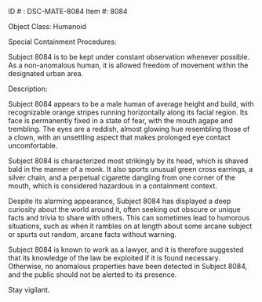 ID # : DSC-MATE-8084
Item #: 8084

Object Class: Humanoid

Special Containment Procedures:

Subject 8084 is to be kept under constant observation whenever possible. As a non-anomalous human, it is allowed freedom of movement within the designated urban area.

Description:

Subject 8084 appears to be a male human of average height and build, with recognizable orange stripes running horizontally along its facial region. Its face is permanently fixed in a state of fear, with the mouth agape and trembling. The eyes are a reddish, almost glowing hue resembling those of a clown, with an unsettling aspect that makes prolonged eye contact uncomfortable.

Subject 8084 is characterized most strikingly by its head, which is shaved bald in the manner of a monk. It also sports unusual green cross earrings, a silver chain, and a perpetual cigarette dangling from one corner of the mouth, which is considered hazardous in a containment context.

Despite its alarming appearance, Subject 8084 has displayed a deep curiosity about the world around it, often seeking out obscure or unique facts and trivia to share with others. This can sometimes lead to humorous situations, such as when it rambles on at length about some arcane subject or spurts out random, arcane facts without warning. 

Subject 8084 is known to work as a lawyer, and it is therefore suggested that its knowledge of the law be exploited if it is found necessary. Otherwise, no anomalous properties have been detected in Subject 8084, and the public should not be alerted to its presence. 

Stay vigilant.